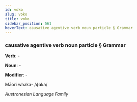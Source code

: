 ```yaml
---
id: voko
slug: voko
title: voko
sidebar_position: 561
hoverText: causative agentive verb noun particle § Grammar
---
```


### causative agentive verb noun particle § Grammar

**Verb**: -

**Noun**: -

**Modifier**: -

Māori whaka- /ɸaka/

*Austronesian Language Family*